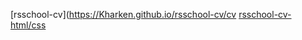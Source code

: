 [rsschool-cv](https://Kharken.github.io/rsschool-cv/cv
[rsschool-cv-html/css](https://Kharken.github.io/rsschool-cv/)
